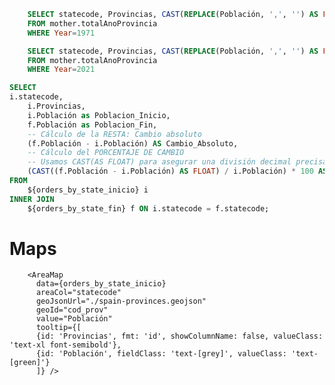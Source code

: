 

```sql orders_by_state_inicio
    SELECT statecode, Provincias, CAST(REPLACE(Población, ',', '') AS FLOAT) AS Población
    FROM mother.totalAnoProvincia 
    WHERE Year=1971
``` 
```sql orders_by_state_fin
    SELECT statecode, Provincias, CAST(REPLACE(Población, ',', '') AS FLOAT) AS Población
    FROM mother.totalAnoProvincia 
    WHERE Year=2021
``` 
```sql orders_by_state_diff
SELECT
i.statecode,
    i.Provincias,
    i.Población as Poblacion_Inicio,
    f.Población as Poblacion_Fin,
    -- Cálculo de la RESTA: Cambio absoluto
    (f.Población - i.Población) AS Cambio_Absoluto,
    -- Cálculo del PORCENTAJE DE CAMBIO
    -- Usamos CAST(AS FLOAT) para asegurar una división decimal precisa.
    (CAST((f.Población - i.Población) AS FLOAT) / i.Población) * 100 AS Porcentaje_Cambio
FROM
    ${orders_by_state_inicio} i
INNER JOIN
    ${orders_by_state_fin} f ON i.statecode = f.statecode;
``` 
# Maps
        <AreaMap
          data={orders_by_state_inicio}
          areaCol="statecode"
          geoJsonUrl="./spain-provinces.geojson"
          geoId="cod_prov"
          value="Población"
          tooltip={[
          {id: 'Provincias', fmt: 'id', showColumnName: false, valueClass: 'text-xl font-semibold'},
          {id: 'Población', fieldClass: 'text-[grey]', valueClass: 'text-[green]'}
          ]} />
